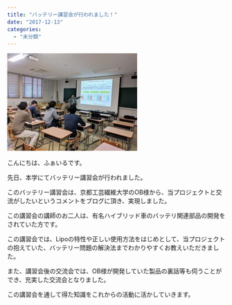 ```yaml
---
title: "バッテリー講習会が行われました！"
date: "2017-12-13"
categories: 
  - "未分類"
---
```


[![](images/IMG_20171125_134358-300x225.jpg)](http://www.fortefibre.net/blog/wp-content/uploads/2017/12/IMG_20171125_134358.jpg)

こんにちは、ふぁいるです。

先日、本学にてバッテリー講習会が行われました。

このバッテリー講習会は、京都工芸繊維大学のOB様から、当プロジェクトと交流がしたいというコメントをブログに頂き、実現しました。

この講習会の講師のお二人は、有名ハイブリッド車のバッテリ関連部品の開発をされていた方です。

この講習会では、Lipoの特性や正しい使用方法をはじめとして、当プロジェクトの抱えていた、バッテリー問題の解決法までわかりやすくお教えいただきました。

また、講習会後の交流会では、OB様が開発していた製品の裏話等も伺うことができ、充実した交流会となりました。

この講習会を通して得た知識をこれからの活動に活かしていきます。
